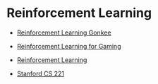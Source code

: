 # Reinforcement Learning

* [Reinforcement Learning Gonkee](https://www.youtube.com/watch?v=VnpRp7ZglfA)

* [Reinforcement Learning for Gaming](https://www.youtube.com/watch?v=dWmJ5CXSKdw)

* [Reinforcement Learning](https://www.youtube.com/@CS188Spring2013/videos)

* [Stanford CS 221](https://www.youtube.com/playlist?list=PLoROMvodv4rO1NB9TD4iUZ3qghGEGtqNX)
